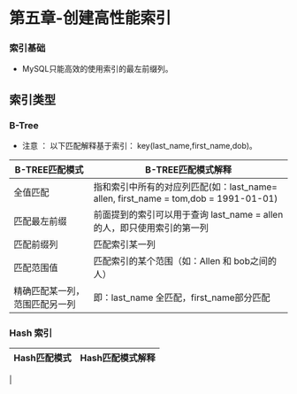 # 第五章-创建高性能索引

### 索引基础
* MySQL只能高效的使用索引的最左前缀列。


## 索引类型
### B-Tree

* 注意 ： 以下匹配解释基于索引： key(last_name,first_name,dob)。

 B-TREE匹配模式|   B-TREE匹配模式解释
--- | ---
全值匹配 | 指和索引中所有的对应列匹配(如：last_name= allen, first_name = tom,dob = 1991-01-01)
匹配最左前缀 | 前面提到的索引可以用于查询 last_name = allen 的人，即只使用索引的第一列
匹配前缀列 | 匹配索引某一列
匹配范围值 | 匹配索引的某个范围（如：Allen 和 bob之间的人）
精确匹配某一列，范围匹配另一列 | 即：last_name 全匹配，first_name部分匹配


### Hash 索引

 Hash匹配模式 | Hash匹配模式解释
 --- | ---
  | 

### 

